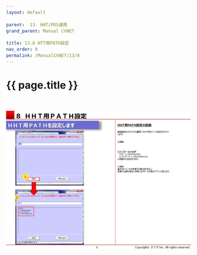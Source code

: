```yaml
---
layout: default

parent:  13. HHT/POS連携
grand_parent: Manual CVNET

title: 13.8 HTT用PATH設定
nav_order: 8
permalink: /ManualCVNET/13/8
---
```


# {{ page.title }} <br/><br/>

<a href="/img/HHTPOS/HHT10.PNG" target="_blank">
<img src="/img/HHTPOS/HHT10.PNG" alt="login image"></a>
